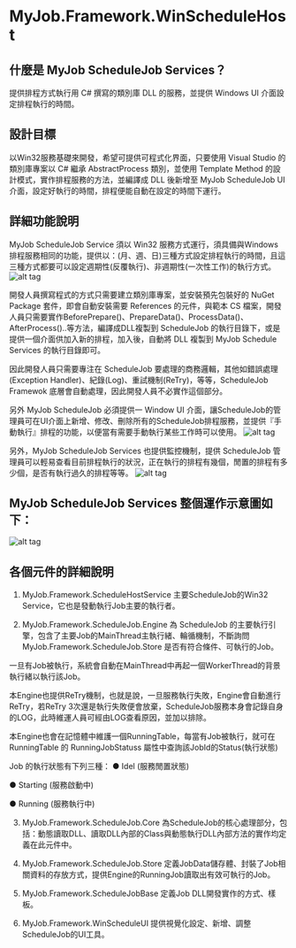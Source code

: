 # MyJob.Framework.WinScheduleHost

## 什麼是 MyJob ScheduleJob Services？
提供排程方式執行用 C# 撰寫的類別庫 DLL 的服務，並提供 Windows UI 介面設定排程執行的時間。

## 設計目標
以Win32服務基礎來開發，希望可提供可程式化界面，只要使用 Visual Studio 的類別庫專案以 C# 繼承 AbstractProcess 類別，並使用 Template Method 的設計模式，實作排程服務的方法，並編譯成 DLL 後新增至 MyJob ScheduleJob UI介面，設定好執行的時間，排程便能自動在設定的時間下運行。

## 詳細功能說明
MyJob ScheduleJob Service 須以 Win32 服務方式運行，須具備與Windows 排程服務相同的功能，提供以：(月、週、日)三種方式設定排程執行的時間，且這三種方式都要可以設定週期性(反覆執行)、非週期性(一次性工作)的執行方式。
![alt tag](http://i.imgur.com/twuFqWR.jpg)

開發人員撰寫程式的方式只需要建立類別庫專案，並安裝預先包裝好的 NuGet Package 套件，即會自動安裝需要 References 的元件，與範本 CS 檔案，開發人員只需要實作BeforePrepare()、PrepareData()、ProcessData()、AfterProcess()..等方法，編譯成DLL複製到 ScheduleJob 的執行目錄下，或是提供一個介面供加入新的排程，加入後，自動將 DLL 複製到 MyJob Schedule Services 的執行目錄即可。

因此開發人員只需要專注在 ScheduleJob 要處理的商務邏輯，其他如錯誤處理 (Exception Handler)、紀錄(Log)、重試機制(ReTry)，等等，ScheduleJob Framewok 底層會自動處理，因此開發人員不必實作這個部分。

另外 MyJob ScheduleJob 必須提供一 Window UI 介面，讓ScheduleJob的管理員可在UI介面上新增、修改、刪除所有的ScheduleJob排程服務，並提供『手動執行』排程的功能，以便當有需要手動執行某些工作時可以使用。
![alt tag](http://i.imgur.com/aYHhbEV.jpg)

另外，MyJob ScheduleJob Services 也提供監控機制，提供 ScheduleJob 管理員可以輕易查看目前排程執行的狀況，正在執行的排程有幾個，閒置的排程有多少個，是否有執行過久的排程等等。
![alt tag](http://i.imgur.com/3mwIgKe.jpg)

## MyJob ScheduleJob Services 整個運作示意圖如下：
![alt tag](http://i.imgur.com/ofIRTDy.jpg)

## 各個元件的詳細說明
1.	MyJob.Framework.ScheduleHostService
主要ScheduleJob的Win32 Service，它也是發動執行Job主要的執行者。

2.	MyJob.Framework.ScheduleJob.Engine
為 ScheduleJob 的主要執行引擎，包含了主要Job的MainThread主執行緒、輪循機制，不斷詢問 MyJob.Framework.ScheduleJob.Store 是否有符合條件、可執行的Job。

一旦有Job被執行，系統會自動在MainThread中再起一個WorkerThread的背景執行緒以執行該Job。

本Engine也提供ReTry機制，也就是說，一旦服務執行失敗，Engine會自動進行ReTry，若ReTry 3次還是執行失敗便會放棄，ScheduleJob服務本身會記錄自身的LOG，此時維運人員可經由LOG查看原因，並加以排除。

本Engine也會在記憶體中維護一個RunningTable，每當有Job被執行，就可在 RunningTable 的 RunningJobStatuss 屬性中查詢該JobId的Status(執行狀態)

Job 的執行狀態有下列三種：	
● Idel (服務閒置狀態)

●	Starting (服務啟動中)

●	Running (服務執行中)


3.	MyJob.Framework.ScheduleJob.Core
為ScheduleJob的核心處理部分，包括：動態讀取DLL、讀取DLL內部的Class與動態執行DLL內部方法的實作均定義在此元件中。

4.	MyJob.Framework.ScheduleJob.Store
定義JobData儲存體、封裝了Job相關資料的存放方式，提供Engine的RunningJob讀取出有效可執行的Job。

5.	MyJob.Framework.ScheduleJobBase
定義Job DLL開發實作的方式、樣板。

6.	MyJob.Framework.WinScheduleUI
提供視覺化設定、新增、調整ScheduleJob的UI工具。
